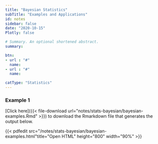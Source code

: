 ```yaml
---
title: "Bayesian Statistics"
subTitle: "Examples and Applications"
id: notes
sidebar: false
date: "2020-10-15"
Plotly: false

# Summary. An optional shortened abstract.
summary: 

btn:
- url : "#"
  name: 
- url : "#"
  name: 

catType: "Statistics"
---
```


### Example 1
[Click here]({{< file-download url="notes/stats-bayesian/bayesian-examples.Rmd" >}}) to download the Rmarkdown file that generates the output below.


{{< pdfedit  src="/notes/stats-bayesian/bayesian-examples.html"title="Open HTML" height="800" width="90%"  >}}
